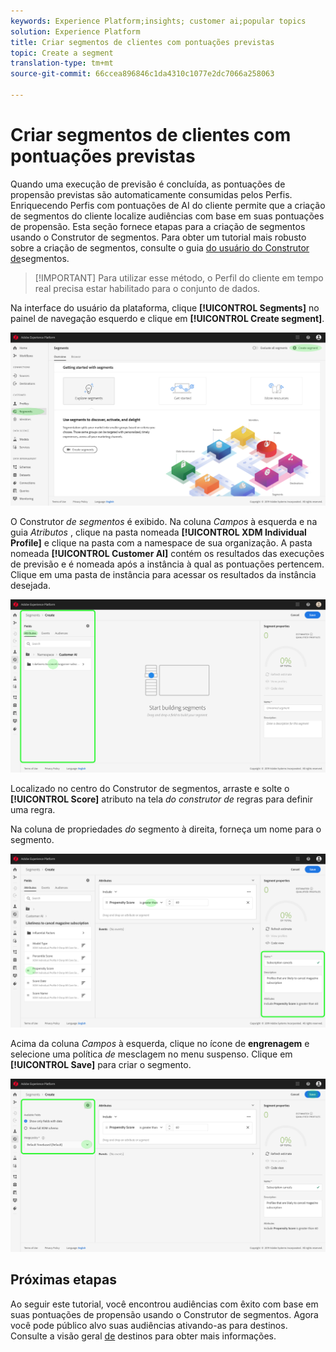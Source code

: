 ```yaml
---
keywords: Experience Platform;insights; customer ai;popular topics
solution: Experience Platform
title: Criar segmentos de clientes com pontuações previstas
topic: Create a segment
translation-type: tm+mt
source-git-commit: 66ccea896846c1da4310c1077e2dc7066a258063

---
```



# Criar segmentos de clientes com pontuações previstas

Quando uma execução de previsão é concluída, as pontuações de propensão previstas são automaticamente consumidas pelos Perfis. Enriquecendo Perfis com pontuações de AI do cliente permite que a criação de segmentos do cliente localize audiências com base em suas pontuações de propensão. Esta seção fornece etapas para a criação de segmentos usando o Construtor de segmentos. Para obter um tutorial mais robusto sobre a criação de segmentos, consulte o guia [do usuário do Construtor de](../../../segmentation/tutorials/create-a-segment.md)segmentos.

>[!IMPORTANT] Para utilizar esse método, o Perfil do cliente em tempo real precisa estar habilitado para o conjunto de dados.

Na interface do usuário da plataforma, clique **[!UICONTROL Segments]** no painel de navegação esquerdo e clique em **[!UICONTROL Create segment]**.

![](../images/user-guide/segments.png)

O Construtor *de segmentos* é exibido. Na coluna *Campos* à esquerda e na guia *Atributos* , clique na pasta nomeada **[!UICONTROL XDM Individual Profile]** e clique na pasta com a namespace de sua organização. A pasta nomeada **[!UICONTROL Customer AI]** contém os resultados das execuções de previsão e é nomeada após a instância à qual as pontuações pertencem. Clique em uma pasta de instância para acessar os resultados da instância desejada.

![](../images/user-guide/results.png)

Localizado no centro do Construtor de segmentos, arraste e solte o **[!UICONTROL Score]** atributo na tela *do construtor de* regras para definir uma regra.

Na coluna de propriedades *do* segmento à direita, forneça um nome para o segmento.

![](../images/user-guide/properties.png)

Acima da coluna *Campos* à esquerda, clique no ícone de **engrenagem** e selecione uma política *de* mesclagem no menu suspenso. Clique em **[!UICONTROL Save]** para criar o segmento.

![](../images/user-guide/merge_policy.png)

## Próximas etapas

Ao seguir este tutorial, você encontrou audiências com êxito com base em suas pontuações de propensão usando o Construtor de segmentos. Agora você pode público alvo suas audiências ativando-as para destinos. Consulte a visão geral [de](https://docs.adobe.com/content/help/en/experience-platform/rtcdp/destinations/destinations-overview.html) destinos para obter mais informações.
